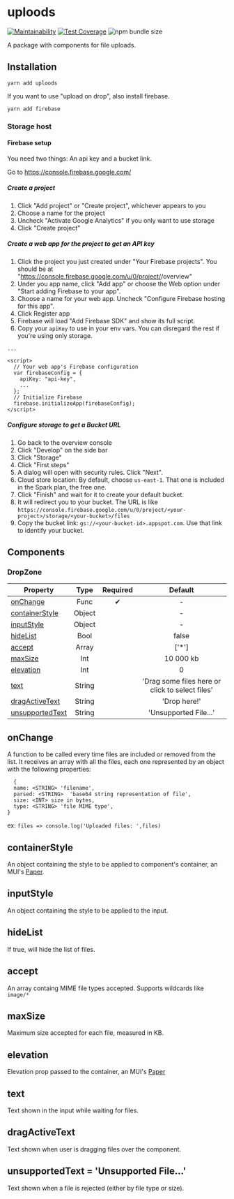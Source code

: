 # uploods

[![Maintainability](https://api.codeclimate.com/v1/badges/18fbd22734bcc645f72b/maintainability)](https://codeclimate.com/github/SeasonedSoftware/uploods/maintainability)
[![Test Coverage](https://api.codeclimate.com/v1/badges/18fbd22734bcc645f72b/test_coverage)](https://codeclimate.com/github/SeasonedSoftware/uploods/test_coverage)
![npm bundle size](https://img.shields.io/bundlephobia/min/uploods)

A package with components for file uploads.

## Installation

```
yarn add uploods
```

If you want to use "upload on drop", also install firebase.
```
yarn add firebase
```

### Storage host

#### Firebase setup

You need two things: An api key and a bucket link.

Go to https://console.firebase.google.com/

##### Create a project
1. Click "Add project" or "Create project", whichever appears to you
2. Choose a name for the project
3. Uncheck "Activate Google Analytics" if you only want to use storage
4. Click "Create project"

##### Create a web app for the project to get an API key
1. Click the project you just created under "Your Firebase projects". You should be at "https://console.firebase.google.com/u/0/project/<your-project>/overview"
2. Under you app name, click "Add app" or choose the Web option under "Start adding Firebase to your app".
3. Choose a name for your web app. Uncheck "Configure Firebase hosting for this app".
4. Click Register app
5. Firebase will load "Add Firebase SDK" and show its full script.
6. Copy your `apiKey` to use in your env vars. You can disregard the rest if you're using only storage.
  
```
...

<script>
  // Your web app's Firebase configuration
  var firebaseConfig = {
    apiKey: "api-key",
    ...
  };
  // Initialize Firebase
  firebase.initializeApp(firebaseConfig);
</script>
```

##### Configure storage to get a Bucket URL
1. Go back to the overview console
2. Click "Develop" on the side bar
3. Click "Storage"
4. Click "First steps"
5. A dialog will open with security rules. Click "Next".
6. Cloud store location: By default, choose `us-east-1`. That one is included in the Spark plan, the free one.
7. Click "Finish" and wait for it to create your default bucket.
8. It will redirect you to your bucket. The URL is like `https://console.firebase.google.com/u/0/project/<your-project>/storage/<your-bucket>/files`
9. Copy the bucket link: `gs://<your-bucket-id>.appspot.com`. Use that link to identify your bucket.

## Components

### DropZone

| Property                            |  Type  | Required |                     Default                     |
| ----------------------------------- | :----: | :------: | :---------------------------------------------: |
| [onChange](#onchange)               |  Func  |    ✔     |                        -                        |
| [containerStyle](#containerstyle)   | Object |          |                        -                        |
| [inputStyle](#inputstyle)           | Object |          |                        -                        |
| [hideList](#hidelist)               |  Bool  |          |                      false                      |
| [accept](#accept)                   | Array  |          |                      ['*']                      |
| [maxSize](#maxsize)                 |  Int   |          |                    10 000 kb                    |
| [elevation](#elevation)             |  Int   |          |                        0                        |
| [text](#text)                       | String |          | 'Drag some files here or click to select files' |
| [dragActiveText](#dragactivetext)   | String |          |                  'Drop here!'                   |
| [unsupportedText](#unsupportedtext) | String |          |              'Unsupported File...'              |

## onChange

A function to be called every time files are included or removed from the list. It receives an array with all the files, each one represented by an object with the following properties:

```
  {
  name: <STRING> 'filename',
  parsed: <STRING>  'base64 string representation of file',
  size: <INT> size in bytes,
  type: <STRING> 'file MIME type',
}
```

ex: `files => console.log('Uploaded files: ',files)`

## containerStyle

An object containing the style to be applied to component's container, an MUI's [Paper](https://material-ui.com/components/paper/).

## inputStyle

An object containing the style to be applied to the input.

## hideList

If true, will hide the list of files.

## accept

An array containg MIME file types accepted. Supports wildcards like `image/*`

## maxSize

Maximum size accepted for each file, measured in KB.

## elevation

Elevation prop passed to the container, an MUI's [Paper](https://material-ui.com/components/paper/)

## text

Text shown in the input while waiting for files.

## dragActiveText

Text shown when user is dragging files over the component.

## unsupportedText = 'Unsupported File...'

Text shown when a file is rejected (either by file type or size).

```

```
